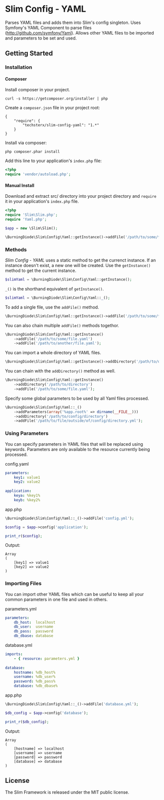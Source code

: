 # Slim Config - YAML

Parses YAML files and adds them into Slim's config singleton.
Uses Symfony's YAML Component to parse files (http://github.com/symfony/Yaml).
Allows other YAML files to be imported and parameters to be set and used.

## Getting Started

### Installation

#### Composer

Install composer in your project.
```
curl -s https://getcomposer.org/installer | php
```
Create a ```composer.json``` file in your project root:
```
{
	"require": {
		"techsterx/slim-config-yaml": "1.*"
	}
}
```
Install via composer:
```
php composer.phar install
```
Add this line to your application's ```index.php``` file:
```php
<?php
require 'vendor/autoload.php';
```

#### Manual Install

Download and extract src/ directory into your project directory and ```require``` it in your
application's ```index.php``` file.
```php
<?php
require 'Slim\Slim.php';
require 'Yaml.php';

$app = new \Slim\Slim();

\BurningDiode\Slim\Config\Yaml::getInstance()->addFile('/path/to/some/file');
```

### Methods

*Slim Config - YAML* uses a static method to get the currenct instance.
If an instance doesn't exist, a new one will be created.
Use the ```getInstance()``` method to get the current instance.

```php
$slimYaml = \BurningDiode\Slim\Config\Yaml::getInstance();
```

```_()``` is the shorthand equivalent of ```getInstance()```.

```php
$slimYaml = \BurningDiode\Slim\Config\Yaml::_();
```

To add a single file, use the ```addFile()``` method.
```php
\BurningDiode\Slim\Config\Yaml::getInstance()->addFile('/path/to/some/file.yaml');
```

You can also chain multiple ```addFile()``` methods togethor.
```php
\BurningDiode\Slim\Config\Yaml::getInstance()
    ->addFile('/path/to/some/file.yaml')
    ->addFile('/path/to/another/file.yaml');
```

You can import a whole directory of YAML files.
```php
\BurningDiode\Slim\Config\Yaml::getInstance()->addDirectory('/path/to/directory');
```

You can chain with the ```addDirectory()``` method as well.
```php
\BurningDiode\Slim\Config\Yaml::getInstance()
    ->addDirectory('/path/to/directory')
    ->addFile('/path/to/some/file.yaml');
```

Specify some global parameters to be used by all Yaml files processed.
```php
\BurningDiode\Slim\Config\Yaml::_()
    ->addParameters(array('%app.root%' => dirname(__FILE__)))
    ->addDirectory('/path/to/config/directory')
    ->addFile('/path/to/file/outside/of/config/directory.yml');
```

### Using Parameters

You can specify parameters in YAML files that will be replaced using keywords. Parameters are only available to the resource currently being processed.

config.yaml
```yaml
parameters:
    key1: value1
    key2: value2
    
application:
    keya: %key1%
    keyb: %key2%
```

app.php
```php
\BurningDiode\Slim\Config\Yaml::_()->addFile('config.yml');

$config = $app->config('application');

print_r($config);
```

Output:
```
Array
(
    [key1] => value1
    [key2] => value2
)
```

### Importing Files

You can import other YAML files which can be useful to keep all your common parameters in one file and used in others.

parameters.yml
```yaml
parameters:
    db_host:  localhost
    db_user:  username
    db_pass:  password
    db_dbase: database
```

database.yml
```yaml
imports:
    - { resource: parameters.yml }
    
database:
    hostname: %db_host%
    username: %db_user%
    password: %db_pass%
    database: %db_dbase%
```

app.php
```php
\BurningDiode\Slim\Config\Yaml::_()->addFile('database.yml');

$db_config = $app->config('database');

print_r($db_config);
```

Output:
```
Array
(
    [hostname] => localhost
    [username] => username
    [password] => password
    [database] => database
)
```
    
## License

The Slim Framework is released under the MIT public license.
